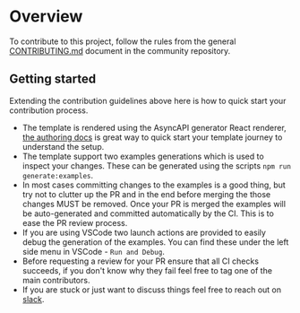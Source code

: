 # Overview
To contribute to this project, follow the rules from the general [CONTRIBUTING.md](https://github.com/asyncapi/.github/blob/master/CONTRIBUTING.md) document in the community repository.

## Getting started
Extending the contribution guidelines above here is how to quick start your contribution process.
* The template is rendered using the AsyncAPI generator React renderer, [the authoring docs](https://github.com/asyncapi/generator/blob/master/docs/authoring.md#react-1) is great way to quick start your template journey to understand the setup.
* The template support two examples generations which is used to inspect your changes. These can be generated using the scripts `npm run generate:examples`.
* In most cases committing changes to the examples is a good thing, but try not to clutter up the PR and in the end before merging the those changes MUST be removed. Once your PR is merged the examples will be auto-generated and committed automatically by the CI. This is to ease the PR review process.
* If you are using VSCode two launch actions are provided to easily debug the generation of the examples. You can find these under the left side menu in VSCode - `Run and Debug`.
* Before requesting a review for your PR ensure that all CI checks succeeds, if you don't know why they fail feel free to tag one of the main contributors.
* If you are stuck or just want to discuss things feel free to reach out on [slack](https://www.asyncapi.com/slack-invite).